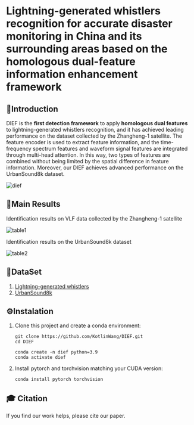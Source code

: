 # Lightning-generated whistlers recognition for accurate disaster monitoring in China and its surrounding areas based on the homologous dual-feature information enhancement framework

## :book:Introduction

DIEF is the **first detection framework** to apply **homologous dual features** to lightning-generated whistlers recognition, and it has achieved leading performance on the dataset collected by the Zhangheng-1 satellite. The feature encoder is used to extract feature information, and the time-frequency spectrum features and waveform signal features are integrated through multi-head attention. In this way, two types of features are combined without being limited by the spatial difference in feature information. Moreover, our DIEF achieves advanced performance on the UrbanSound8k dataset.

![dief](./dief.jpg)

## :star2:Main Results

Identification results on VLF data collected by the Zhangheng-1 satellite

![table1](table1.png)

Identification results on the UrbanSound8k dataset

![table2](table2.png)

## :page_facing_up:DataSet

1. [Lightning-generated whistlers](www.leos.ac.cn)
1. [UrbanSound8k](https://www.kaggle.com/datasets/chrisfilo/urbansound8k)

## ⚙️Instalation

1. Clone this project and create a conda environment:

    ```
    git clone https://github.com/KotlinWang/DIEF.git
    cd DIEF
    
    conda create -n dief python=3.9
    conda activate dief
    ```
2. Install pytorch and torchvision matching your CUDA version:
    ```
    conda install pytorch torchvision
    ```

## 🎓 Citation

If you find our work helps, please cite our paper.
    

